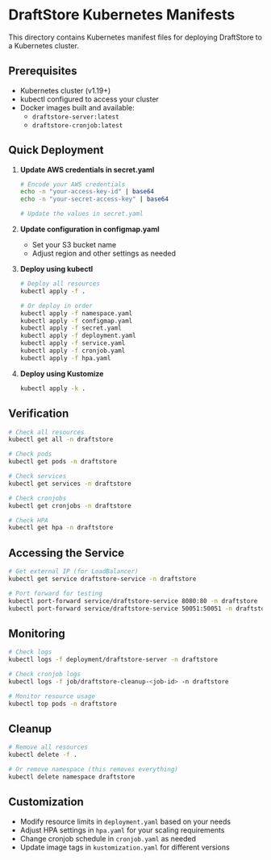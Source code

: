 # DraftStore Kubernetes Manifests

This directory contains Kubernetes manifest files for deploying DraftStore to a Kubernetes cluster.

## Prerequisites

- Kubernetes cluster (v1.19+)
- kubectl configured to access your cluster
- Docker images built and available:
  - `draftstore-server:latest`
  - `draftstore-cronjob:latest`

## Quick Deployment

1. **Update AWS credentials in secret.yaml**
   ```bash
   # Encode your AWS credentials
   echo -n "your-access-key-id" | base64
   echo -n "your-secret-access-key" | base64
   
   # Update the values in secret.yaml
   ```

2. **Update configuration in configmap.yaml**
   - Set your S3 bucket name
   - Adjust region and other settings as needed

3. **Deploy using kubectl**
   ```bash
   # Deploy all resources
   kubectl apply -f .
   
   # Or deploy in order
   kubectl apply -f namespace.yaml
   kubectl apply -f configmap.yaml
   kubectl apply -f secret.yaml
   kubectl apply -f deployment.yaml
   kubectl apply -f service.yaml
   kubectl apply -f cronjob.yaml
   kubectl apply -f hpa.yaml
   ```

4. **Deploy using Kustomize**
   ```bash
   kubectl apply -k .
   ```

## Verification

```bash
# Check all resources
kubectl get all -n draftstore

# Check pods
kubectl get pods -n draftstore

# Check services
kubectl get services -n draftstore

# Check cronjobs
kubectl get cronjobs -n draftstore

# Check HPA
kubectl get hpa -n draftstore
```

## Accessing the Service

```bash
# Get external IP (for LoadBalancer)
kubectl get service draftstore-service -n draftstore

# Port forward for testing
kubectl port-forward service/draftstore-service 8080:80 -n draftstore
kubectl port-forward service/draftstore-service 50051:50051 -n draftstore
```

## Monitoring

```bash
# Check logs
kubectl logs -f deployment/draftstore-server -n draftstore

# Check cronjob logs
kubectl logs -f job/draftstore-cleanup-<job-id> -n draftstore

# Monitor resource usage
kubectl top pods -n draftstore
```

## Cleanup

```bash
# Remove all resources
kubectl delete -f .

# Or remove namespace (this removes everything)
kubectl delete namespace draftstore
```

## Customization

- Modify resource limits in `deployment.yaml` based on your needs
- Adjust HPA settings in `hpa.yaml` for your scaling requirements
- Change cronjob schedule in `cronjob.yaml` as needed
- Update image tags in `kustomization.yaml` for different versions

